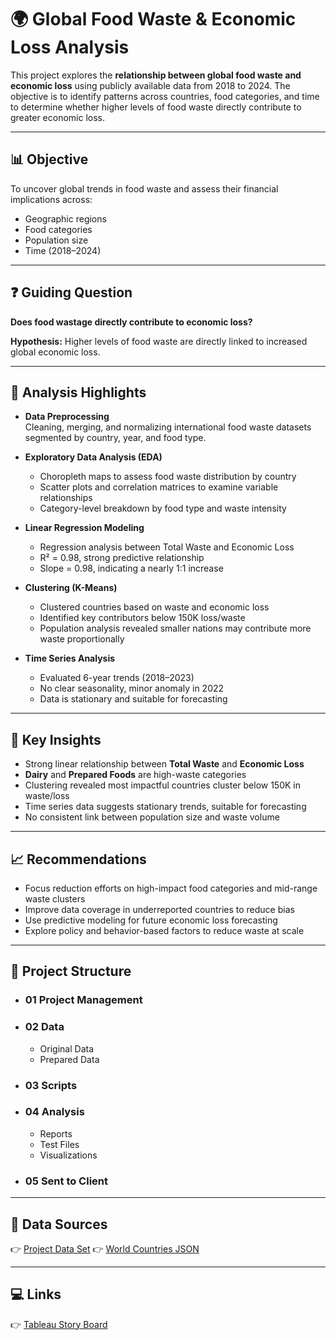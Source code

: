 # 🌍 Global Food Waste & Economic Loss Analysis

This project explores the **relationship between global food waste and economic loss** using publicly available data from 2018 to 2024. The objective is to identify patterns across countries, food categories, and time to determine whether higher levels of food waste directly contribute to greater economic loss.

---

## 📊 Objective

To uncover global trends in food waste and assess their financial implications across:

- Geographic regions  
- Food categories  
- Population size  
- Time (2018–2024)

---

## ❓ Guiding Question

**Does food wastage directly contribute to economic loss?**

**Hypothesis:** Higher levels of food waste are directly linked to increased global economic loss.

---

## 🧪 Analysis Highlights

- **Data Preprocessing**  
  Cleaning, merging, and normalizing international food waste datasets segmented by country, year, and food type.

- **Exploratory Data Analysis (EDA)**  
  - Choropleth maps to assess food waste distribution by country  
  - Scatter plots and correlation matrices to examine variable relationships  
  - Category-level breakdown by food type and waste intensity

- **Linear Regression Modeling**  
  - Regression analysis between Total Waste and Economic Loss  
  - R² = 0.98, strong predictive relationship  
  - Slope = 0.98, indicating a nearly 1:1 increase

- **Clustering (K-Means)**  
  - Clustered countries based on waste and economic loss  
  - Identified key contributors below 150K loss/waste  
  - Population analysis revealed smaller nations may contribute more waste proportionally

- **Time Series Analysis**  
  - Evaluated 6-year trends (2018–2023)  
  - No clear seasonality, minor anomaly in 2022  
  - Data is stationary and suitable for forecasting

---

## 📌 Key Insights

- Strong linear relationship between **Total Waste** and **Economic Loss**
- **Dairy** and **Prepared Foods** are high-waste categories
- Clustering revealed most impactful countries cluster below 150K in waste/loss
- Time series data suggests stationary trends, suitable for forecasting
- No consistent link between population size and waste volume

---

## 📈 Recommendations

- Focus reduction efforts on high-impact food categories and mid-range waste clusters  
- Improve data coverage in underreported countries to reduce bias  
- Use predictive modeling for future economic loss forecasting  
- Explore policy and behavior-based factors to reduce waste at scale

---

## 📁 Project Structure
- ### 01 Project Management
- ### 02 Data
  - Original Data
  - Prepared Data
- ### 03 Scripts
- ### 04 Analysis
  - Reports
  - Test Files
  - Visualizations
- ### 05 Sent to Client

---

## 📎 Data Sources
👉 [Project Data Set](https://www.kaggle.com/datasets/atharvasoundankar/global-food-wastage-dataset-2018-2024/data)
👉 [World Countries JSON](https://www.kaggle.com/datasets/ktochylin/world-countries)

---

## 💻 Links
👉 [Tableau Story Board](https://public.tableau.com/views/Book3_17470744701200/PresentationBoard?:language=en-GB&publish=yes&:sid=&:redirect=auth&:display_count=n&:origin=viz_share_link)



